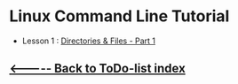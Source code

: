 # Linux Command Line Tutorial

* Lesson 1 : [Directories & Files - Part 1](./linux_cmd_line-lesson_01.md)




## [<----- Back to ToDo-list index](../README.md)


